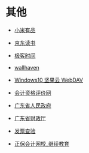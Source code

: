 # 其他


<div id = "首"></div>
<script src = "../js/首.js"></script>


* [小米有品](https://m.xiaomiyoupin.com/main)


* [京东读书](https://e.m.jd.com/)
* [极客时间](https://time.geekbang.org/)


* [wallhaven](https://wallhaven.cc/)


* [Windows10 坚果云 WebDAV](https://content.jianguoyun.com/2158.html)


* [会计资格评价网](http://kzp.mof.gov.cn/)
* [广东省人民政府](https://www.gd.gov.cn/)
* [广东省财政厅](http://czt.gd.gov.cn/)
* [发票查验](https://inv-veri.chinatax.gov.cn/index.html)


* [正保会计网校_继续教育](http://jxjy.chinaacc.com/gd)

